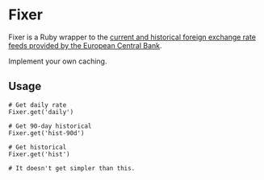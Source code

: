 Fixer
====

Fixer is a Ruby wrapper to the [current and historical foreign exchange rate feeds provided by the European Central Bank](http://www.ecb.europa.eu/stats/exchange/eurofxref/html/index.en.html).

Implement your own caching.

Usage
-----

    # Get daily rate
    Fixer.get('daily')
    
    # Get 90-day historical
    Fixer.get('hist-90d')
    
    # Get historical
    Fixer.get('hist')
    
    # It doesn't get simpler than this.
